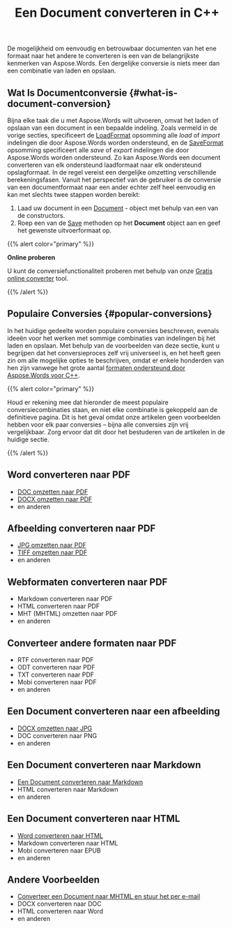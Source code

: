﻿---
title: Een Document converteren in C++
second_title: Aspose.Words voor C++
articleTitle: Een Document converteren
linktitle: Een Document converteren
type: docs
description: "Converteer eenvoudig documenten van het ene formaat naar het andere met C++. U kunt werken met alle meest populaire indelingen zoals Microsoft Word indelingen zoals DOCX of DOC, OpenDocument indelingen zoals ODT of OTT, web indelingen zoals HTML of XHTML, tekst indelingen zoals MarkDown of TXT, en anderen."
keywords: "convert a document c++, convert documents from one format to another c++, convert to markdown c++, convert pdf to docx C++, convert docx to pdf C++, convert doc to pdf C++, convert a document Aspose for C++"
weight: 30
url: /nl/cpp/convert-a-document/
timestamp: 2024-09-25-11-08-55
---

De mogelijkheid om eenvoudig en betrouwbaar documenten van het ene formaat naar het andere te converteren is een van de belangrijkste kenmerken van Aspose.Words. Een dergelijke conversie is niets meer dan een combinatie van laden en opslaan.

## Wat Is Documentconversie {#what-is-document-conversion}

Bijna elke taak die u met Aspose.Words wilt uitvoeren, omvat het laden of opslaan van een document in een bepaalde indeling. Zoals vermeld in de vorige secties, specificeert de [LoadFormat](https://reference.aspose.com/words/cpp/aspose.words/loadformat/) opsomming alle *load* of *import* indelingen die door Aspose.Words worden ondersteund, en de [SaveFormat](https://reference.aspose.com/words/cpp/aspose.words/saveformat/) opsomming specificeert alle *save* of *export* indelingen die door Aspose.Words worden ondersteund. Zo kan Aspose.Words een document converteren van elk ondersteund laadformaat naar elk ondersteund opslagformaat. In de regel vereist een dergelijke omzetting verschillende berekeningsfasen. Vanuit het perspectief van de gebruiker is de conversie van een documentformaat naar een ander echter zelf heel eenvoudig en kan met slechts twee stappen worden bereikt:

1. Laad uw document in een [Document](https://reference.aspose.com/words/cpp/class/aspose.words.document) - object met behulp van een van de constructors.
1. Roep een van de [Save](https://reference.aspose.com/words/cpp/class/aspose.words.saving.save_output_parameters) methoden op het **Document** object aan en geef het gewenste uitvoerformaat op.

{{% alert color="primary" %}}

**Online proberen**

U kunt de conversiefunctionaliteit proberen met behulp van onze [Gratis online converter](https://products.aspose.app/words/conversion) tool.

{{% /alert %}}

## Populaire Conversies {#popular-conversions}

In het huidige gedeelte worden populaire conversies beschreven, evenals ideeën voor het werken met sommige combinaties van indelingen bij het laden en opslaan. Met behulp van de voorbeelden van deze sectie, kunt u begrijpen dat het conversieproces zelf vrij universeel is, en het heeft geen zin om alle mogelijke opties te beschrijven, omdat er enkele honderden van hen zijn vanwege het grote aantal [formaten ondersteund door Aspose.Words voor C++](/words/cpp/supported-document-formats/).

{{% alert color="primary" %}}

Houd er rekening mee dat hieronder de meest populaire conversiecombinaties staan, en niet elke combinatie is gekoppeld aan de definitieve pagina. Dit is het geval omdat onze artikelen geen voorbeelden hebben voor elk paar conversies – bijna alle conversies zijn vrij vergelijkbaar. Zorg ervoor dat dit door het bestuderen van de artikelen in de huidige sectie.

{{% /alert %}}

<div class="row">
	<div class="col-md-6">
		<h2>Word converteren naar PDF</h2>
			<ul>
				<li><a href="/words/cpp/convert-a-document-to-pdf/#converting-doc-or-docx-to-pdf">DOC omzetten naar PDF</a></li>
				<li><a href="/words/cpp/convert-a-document-to-pdf/#converting-doc-or-docx-to-pdf">DOCX omzetten naar PDF</a></li>
				<li>en anderen</li>
			</ul>
		<h2>Afbeelding converteren naar PDF</h2>
			<ul>
				<li><a href="/words/cpp/convert-a-document-to-pdf/#convert-an-image-to-pdf">JPG omzetten naar PDF</a></li>
				<li><a href="/words/cpp/convert-a-document-to-pdf/#convert-an-image-to-pdf">TIFF omzetten naar PDF</a></li>
				<li>en anderen</li>
			</ul>
		<h2>Webformaten converteren naar PDF</h2>
			<ul>
				<li>Markdown converteren naar PDF</li>
				<li>HTML converteren naar PDF</li>
				<li>MHT (MHTML) omzetten naar PDF</li>
				<li>en anderen</li>
			</ul>
		<h2>Converteer andere formaten naar PDF</h2>
			<ul>
				<li>RTF converteren naar PDF</li>
				<li>ODT converteren naar PDF</li>
				<li>TXT converteren naar PDF</li>
				<li>Mobi converteren naar PDF</li>
				<li>en anderen</li>
			</ul>
	</div>
	<div class="col-md-6">
		<h2>Een Document converteren naar een afbeelding</h2>
			<ul>
				<li><a href="/words/cpp/convert-a-document-to-an-image/">DOCX omzetten naar JPG</a></li>
				<li>DOC converteren naar PNG</li>
				<li>en anderen</li>
			</ul>
		<h2>Een Document converteren naar Markdown</h2>
			<ul>
				<li><a href="/words/cpp/convert-a-document-to-markdown/">Een Document converteren naar Markdown</a></li>
				<li>HTML converteren naar Markdown</li>
				<li>en anderen</li>
			</ul>
		<h2>Een Document converteren naar HTML</h2>
			<ul>
				<li><a href="/words/cpp/convert-a-document-to-html-mhtml-or-epub/#convert-a-document">Word converteren naar HTML</a></li>
				<li>Markdown converteren naar HTML</li>
				<li>Mobi converteren naar EPUB</li>
				<li>en anderen</li>
			</ul>
		<h2>Andere Voorbeelden</h2>
			<ul>
				<li><a href="/words/cpp/convert-a-document-to-mhtml-and-send-it-by-email/">Converteer een Document naar MHTML en stuur het per e-mail</a></li>
				<li>DOCX converteren naar DOC</li>
				<li>HTML converteren naar Word</li>
				<li>en anderen</li>
			</ul>
	</div>
</div>
